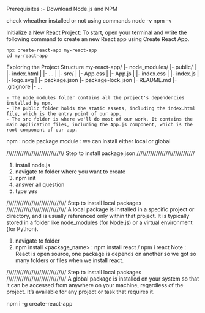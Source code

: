 Prerequisites :-
    Download Node.js and NPM

check wheather installed or not using commands
    node -v
    npm -v

Initialize a New React Project:
    To start, open your terminal and write the following command to create an new React app using Create React App.

    npx create-react-app my-react-app
    cd my-react-app

Exploring the Project Structure
    my-react-app/
        |- node_modules/
        |- public/
        |  |- index.html
        |  |- ...
        |
        |- src/
        |  |- App.css
        |  |- App.js
        |  |- index.css
        |  |- index.js
        |  |- logo.svg
        |
        |- package.json
        |- package-lock.json
        |- README.md
        |- .gitignore
        |- ...
        
    - The node_modules folder contains all the project's dependencies installed by npm.
    - The public folder holds the static assets, including the index.html file, which is the entry point of our app.
    - The src folder is where we'll do most of our work. It contains the main application files, including the App.js component, which is the root component of our app.



npm : node package module : we can install either local or global

//////////////////////////////
Step to install package.json
//////////////////////////////

1. install node.js
2. navigate to folder where you want to create
3. npm init
4. answer all question
5. type yes

///////////////////////////////
Step to install local packages
///////////////////////////////
A local package is installed in a specific project or directory, and is usually referenced only within that project. It is typically stored in a folder like node_modules (for Node.js) or a virtual environment (for Python).

1. navigate to folder
2. npm install <package_name> : npm install react / npm i react
Note : React is open source, one package is depends on another so we got so many folders or files when we install react.

///////////////////////////////
Step to install local packages
///////////////////////////////
A global package is installed on your system so that it can be accessed from anywhere on your machine, regardless of the project. It’s available for any project or task that requires it.

npm i -g create-react-app